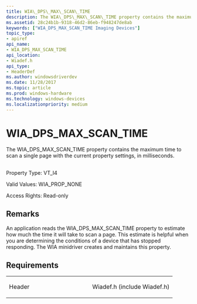 ```yaml
---
title: WIA\_DPS\_MAX\_SCAN\_TIME
description: The WIA\_DPS\_MAX\_SCAN\_TIME property contains the maximum time to scan a single page with the current property settings, in milliseconds.
ms.assetid: 28c24b1b-9318-46d2-86eb-f948247de8ab
keywords: ["WIA_DPS_MAX_SCAN_TIME Imaging Devices"]
topic_type:
- apiref
api_name:
- WIA_DPS_MAX_SCAN_TIME
api_location:
- Wiadef.h
api_type:
- HeaderDef
ms.author: windowsdriverdev
ms.date: 11/28/2017
ms.topic: article
ms.prod: windows-hardware
ms.technology: windows-devices
ms.localizationpriority: medium
---
```


# WIA\_DPS\_MAX\_SCAN\_TIME


The WIA\_DPS\_MAX\_SCAN\_TIME property contains the maximum time to scan a single page with the current property settings, in milliseconds.

## <span id="ddk_wia_dps_max_scan_time_si"></span><span id="DDK_WIA_DPS_MAX_SCAN_TIME_SI"></span>


Property Type: VT\_I4

Valid Values: WIA\_PROP\_NONE

Access Rights: Read-only

Remarks
-------

An application reads the WIA\_DPS\_MAX\_SCAN\_TIME property to estimate how much the time it will take to scan a page. This estimate is helpful when you are determining the conditions of a device that has stopped responding. The WIA minidriver creates and maintains this property.

Requirements
------------

<table>
<colgroup>
<col width="50%" />
<col width="50%" />
</colgroup>
<tbody>
<tr class="odd">
<td><p>Header</p></td>
<td>Wiadef.h (include Wiadef.h)</td>
</tr>
</tbody>
</table>

 

 





